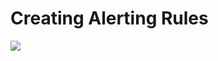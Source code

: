 # Creating Alerting Rules

<a href="https://verify.acloud.guru/880CA184370B">
    <img src="https://user-images.githubusercontent.com/6856382/223898663-67f2ff7a-f906-4491-9f90-07fa3c2fecff.png"/>
</a>

